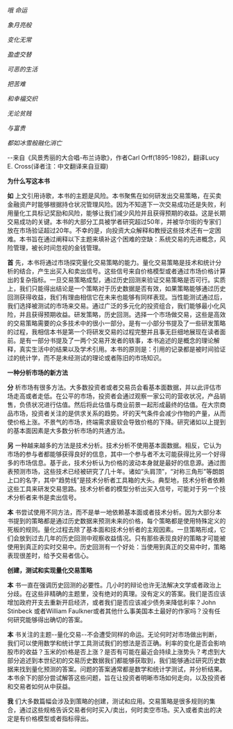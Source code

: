 *哦 命运*

*象月亮般*

*变化无常*

*盈虚交替*

*可恶的生活*

*把苦难*

*和幸福交织*

*无论贫贱*

*与富贵*

*都如冰雪般融化消亡*

--来自《风景秀丽的大合唱-布兰诗歌》，作者Carl Orff(1895-1982)，翻译Lucy E. Cross(译者注：中文翻译来自豆瓣)


**为什么写这本书**

**如** 上文引用诗歌，本书的主题是风险。本书聚焦在如何研发出交易策略，在买卖金融资产时能够根据持仓状况管理风险。因为不知道下一次交易成功还是失败，利用量化工具标记奖励和风险，能够让我们减少风险并且获得预期的收益。这是长期交易成功的关键。本书的大部分工具被学者研究超过50年，并被华尔街的专家们放在市场验证超过20年。不幸的是，向投资大众解释和教授这些技术还有一定困难。本书旨在通过阐释以下主题来填补这个困难的空缺：系统交易的先进概念，风险管理，被长时间忽视的金钱管理。

**首** 先，本书将通过市场探究量化交易策略的能力。量化交易策略是技术和统计分析的结合，产生出买入和卖出信号。这些信号来自价格模型或者通过市场价格计算出的复杂指标。一旦交易策略成型，通过历史回测来验证交易策略是否可行。实质上，我们只能得出结论是一个策略对于历史数据是否有效，如果策略能够通过历史回测获得收益，我们有理由相信它在未来也能够有同样表现。当性能测试通过后，我们选择被测试的市场来交易。通过广泛的多元化的投资组合，我们能够最小化风险，并且获得预期收益。研发策略，历史回测。选择一个市场做交易，这些是高效的交易策略需要的众多技术中的很小一部分。是有一小部分书提及了一些研发策略的过程，我相信本书是第一个将研发交易的过程完整并且事无巨细地展现在读者面前。是有一部分书提及了一两个交易开发者的轶事，本书追述的是概念的理论解释，真实生活中的结果以及学术引用。本书的原则是：引用的记录都是被时间验证过的统计学，而不是未经测试的理论或者陈旧的市场知识。

  **一种分析市场的新方法**

**分** 析市场有很多方法。大多数投资者或者交易员会看基本面数据，并以此评估市场走高或者走低。在公平的市场，投资者会通过观察一家公司的营收状况，产品销售，负债状况进行估值。然后将此估值与商业前景一起形成最终的估值。在大宗商品市场，投资者关注的是供求关系的趋势。坏的天气条件会减少作物的产量，从而使价格上涨。不景气的市场，终端需求疲软会导致价格的下降。研究诸如以上提到的基本面因素是大多数分析市场的共通方法。

**另** 一种越来越多的方法是技术分析。技术分析不使用基本面数据。相反，它认为市场的参与者都能够获得良好的信息，其中一个参与者不太可能获得比另一个好得多的市场信息。基于此，技术分析认为价格的波动本身就是最好的信息源。通过图表预测市场，这些技术已经被研究了几十年。诸如“头肩顶”，“对称三角形”等朗朗上口的名字，其中“趋势线”是技术分析者工具箱的大头。典型地，技术分析者依赖这些工具来研发交易思路。技术分析者的模型分析出买入信号，可能对于另一个技术分析者来书是卖出信号。

**本** 书尝试使用不同方法，而不是单一地依赖基本面或者技术分析。因为大部分本书提到的策略都是通过历史数据来预测未来的价格，每个策略都是使用特殊定义的死板的规则。量化过程去除了基本面和技术分析者的主观因素。一旦策略形成，它们会放到过去几年的历史回测中观察收益情况。只有那些表现良好的策略才可能被使用到真正的实时交易中。历史回测有一个好处：当使用到真正的交易中时，策略表现很差时，给予交易者信心。

**创建，测试和实现量化交易策略**

**本** 书一直在强调历史回测的必要性。几小时的辩论也许无法解决文学或者政治上分歧。在这些非精确的主题里，没有绝对的真理。没有定义的答案。我们是否应该增加政府开支去重新开启经济，或者我们是否应该减少债务来降低利率？John Stinbeck 或者William Faulkner或者其他什么事美国本土最好的作家吗？没有任何研究能够得出确切的答案。

**本** 书关注的主题--量化交易--不会遭受同样的命运。无论何时对市场做出判断，我们可以使用数学和统计学工具测试我们的想法是否正确。利率的变化是否会影响股市的收益？玉米的价格是否上涨？是否有可能在最近会持续上涨势头？考虑到大部分追述到本世纪初的交易历史数据我们都能够获取到，我们能够通过研究历史数据来找到量化预测的答案。问题的答案通常都是数学和统计学测试，并分析结果。本书余下的部分尝试解答这些问题，旨在让投资者明晰市场如何走向，以及投资者和交易者如何从中获益。

**我** 们大多数篇幅会涉及到策略的创建，测试和应用。交易策略是很多规则的集合，通过这些规格告诉交易者何时买入/卖出，何时卖空市场。买入或者卖出的决定是有价格模型或者指标得出。
